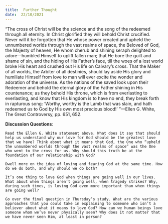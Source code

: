 ```yaml
---
title:  Further Thought
date:  22/10/2021
---
```


“The cross of Christ will be the science and the song of the redeemed through all eternity. In Christ glorified they will behold Christ crucified. Never will it be forgotten that He whose power created and upheld the unnumbered worlds through the vast realms of space, the Beloved of God, the Majesty of heaven, He whom cherub and shining seraph delighted to adore—humbled Himself to uplift fallen man; that He bore the guilt and shame of sin, and the hiding of His Father’s face, till the woes of a lost world broke His heart and crushed out His life on Calvary’s cross. That the Maker of all worlds, the Arbiter of all destinies, should lay aside His glory and humiliate Himself from love to man will ever excite the wonder and adoration of the universe. As the nations of the saved look upon their Redeemer and behold the eternal glory of the Father shining in His countenance; as they behold His throne, which is from everlasting to everlasting, and know that His kingdom is to have no end, they break forth in rapturous song: ‘Worthy, worthy is the Lamb that was slain, and hath redeemed us to God by His own most precious blood!’ ”—Ellen G. White, The Great Controversy, pp. 651, 652.

**Discussion Questions**:

`Read the Ellen G. White statement above. What does it say that should help us understand why our love for God should be the greatest love that we have? Think about what it means that God, the One who “upheld the unnumbered worlds through the vast realms of space” was the One who went to the cross for us. Why should this truth be at the foundation of our relationship with God?`

`Dwell more on the idea of loving and fearing God at the same time. How do we do both, and why should we do both?`

`It’s one thing to love God when things are going well in our lives. What about when things aren’t going well, when tragedy strikes? Why, during such times, is loving God even more important than when things are going well?`

`Go over the final question in Thursday’s study. What are the various approaches that you could take in explaining to someone who isn’t a believer about what it means to love God? How can we human beings love someone whom we’ve never physically seen? Why does it not matter that we have never seen Him, at least in person?`